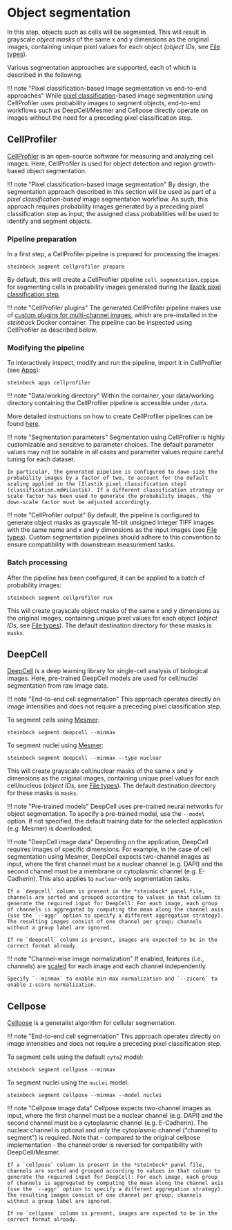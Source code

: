 # Object segmentation

In this step, objects such as cells will be segmented. This will result in grayscale *object masks* of the same x and y dimensions as the original images, containing unique pixel values for each object (*object IDs*, see [File types](../file-types.md#object-masks)).

Various segmentation approaches are supported, each of which is described in the following.

!!! note "Pixel classification-based image segmentation vs end-to-end approaches"
    While [pixel classification](classification.md)-based image segmentation using CellProfiler uses probability images to segment objects, end-to-end workflows such as DeepCell/Mesmer and Cellpose directly operate on images without the need for a preceding pixel classification step.

## CellProfiler

[CellProfiler](https://cellprofiler.org) is an open-source software for measuring and analyzing cell images. Here, CellProfiler is used for object detection and region growth-based object segmentation.

!!! note "Pixel classification-based image segmentation"
    By design, the segmentation approach described in this section will be used as part of a *pixel classification-based* image segmentation workflow. As such, this approach requires probability images generated by a preceding pixel classification step as input; the assigned class probabilities will be used to identify and segment objects.

### Pipeline preparation

In a first step, a CellProfiler pipeline is prepared for processing the images:

    steinbock segment cellprofiler prepare

By default, this will create a CellProfiler pipeline `cell_segmentation.cppipe` for segmenting cells in probability images generated during the [Ilastik pixel classification step](classification.md#ilastik).

!!! note "CellProfiler plugins"
    The generated CellProfiler pipeline makes use of [custom plugins for multi-channel images](https://github.com/BodenmillerGroup/ImcPluginsCP), which are pre-installed in the *steinbock* Docker container. The pipeline can be inspected using CellProfiler as described below.

### Modifying the pipeline

To interactively inspect, modify and run the pipeline, import it in CellProfiler (see [Apps](apps.md#cellprofiler)):

    steinbock apps cellprofiler

!!! note "Data/working directory"
    Within the container, your data/working directory containing the CellProfiler pipeline is accessible under `/data`.

More detailed instructions on how to create CellProfiler pipelines can be found [here](https://cellprofiler-manual.s3.amazonaws.com/CellProfiler-4.1.3/help/pipelines_building.html).

!!! note "Segmentation parameters"
    Segmentation using CellProfiler is highly customizable and sensitive to parameter choices. The default parameter values may not be suitable in all cases and parameter values require careful tuning for each dataset.

    In particular, the generated pipeline is configured to down-size the probability images by a factor of two, to account for the default scaling applied in the [Ilastik pixel classification step](classification.md#ilastik). If a different classification strategy or scale factor has been used to generate the probability images, the down-scale factor must be adjusted accordingly.

!!! note "CellProfiler output"
    By default, the pipeline is configured to generate object masks as grayscale 16-bit unsigned integer TIFF images with the same name and x and y dimensions as the input images (see [File types](../file-types.md#object-masks)). Custom segmentation pipelines should adhere to this convention to ensure compatibility with downstream measurement tasks.

### Batch processing

After the pipeline has been configured, it can be applied to a batch of probability images:

    steinbock segment cellprofiler run

This will create grayscale object masks of the same x and y dimensions as the original images, containing unique pixel values for each object (*object IDs*, see [File types](../file-types.md#object-masks)). The default destination directory for these masks is `masks`.

## DeepCell

[DeepCell](https://github.com/vanvalenlab/deepcell-tf) is a deep learning library for single-cell analysis of biological images. Here, pre-trained DeepCell models are used for cell/nuclei segmentation from raw image data.

!!! note "End-to-end cell segmentation"
    This approach operates directly on image intensities and does not require a preceding pixel classification step.

To segment cells using [Mesmer](https://github.com/vanvalenlab/intro-to-deepcell/tree/master/pretrained_models#mesmer-segmentation-model):

    steinbock segment deepcell --minmax

To segment nuclei using [Mesmer](https://github.com/vanvalenlab/intro-to-deepcell/tree/master/pretrained_models#mesmer-segmentation-model):

    steinbock segment deepcell --minmax --type nuclear

This will create grayscale cell/nuclear masks of the same x and y dimensions as the original images, containing unique pixel values for each cell/nucleus (*object IDs*, see [File types](../file-types.md#object-masks)). The default destination directory for these masks is `masks`.

!!! note "Pre-trained models"
    DeepCell uses pre-trained neural networks for object segmentation. To specify a pre-trained model, use the `--model` option. If not specified, the default training data for the selected application (e.g. Mesmer) is downloaded.

!!! note "DeepCell image data"
    Depending on the application, DeepCell requires images of specific dimensions. For example, in the case of cell segmentation using Mesmer, DeepCell expects two-channel images as input, where the first channel must be a nuclear channel (e.g. DAPI) and the second channel must be a membrane or cytoplasmic channel (e.g. E-Cadherin). This also applies to `nuclear`-only segmentation tasks.

    If a `deepcell` column is present in the *steinbock* panel file, channels are sorted and grouped according to values in that column to generate the required input for DeepCell: For each image, each group of channels is aggregated by computing the mean along the channel axis (use the `--aggr` option to specify a different aggregation strategy). The resulting images consist of one channel per group; channels without a group label are ignored.

    If no `deepcell` column is present, images are expected to be in the correct format already.

!!! note "Channel-wise image normalization"
    If enabled, features (i.e., channels) are [scaled](https://en.wikipedia.org/wiki/Feature_scaling) for each image and each channel independently.

    Specify `--minmax` to enable min-max normalization and `--zscore` to enable z-score normalization.

## Cellpose

[Cellpose](https://www.cellpose.org) is a generalist algorithm for cellular segmentation.

!!! note "End-to-end cell segmentation"
    This approach operates directly on image intensities and does not require a preceding pixel classification step.

To segment cells using the default `cyto2` model:

    steinbock segment cellpose --minmax

To segment nuclei using the `nuclei` model:

    steinbock segment cellpose --minmax --model nuclei

!!! note "Cellpose image data"
    Cellpose expects two-channel images as input, where the first channel must be a nuclear channel (e.g. DAPI) and the second channel must be a cytoplasmic channel (e.g. E-Cadherin). The nuclear channel is optional and only the cytoplasmic channel ("channel to segment") is required. Note that - compared to the original cellpose implementation - the channel order is reversed for compatibility with DeepCell/Mesmer.

    If a `cellpose` column is present in the *steinbock* panel file, channels are sorted and grouped according to values in that column to generate the required input for DeepCell: For each image, each group of channels is aggregated by computing the mean along the channel axis (use the `--aggr` option to specify a different aggregation strategy). The resulting images consist of one channel per group; channels without a group label are ignored.

    If no `cellpose` column is present, images are expected to be in the correct format already.
